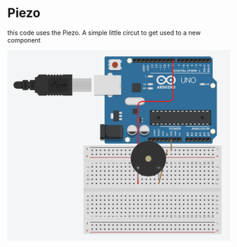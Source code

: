 # Piezo

this code uses the Piezo. A simple little circut to get used to a new component

![piezo-circut](piezo-circut.png)